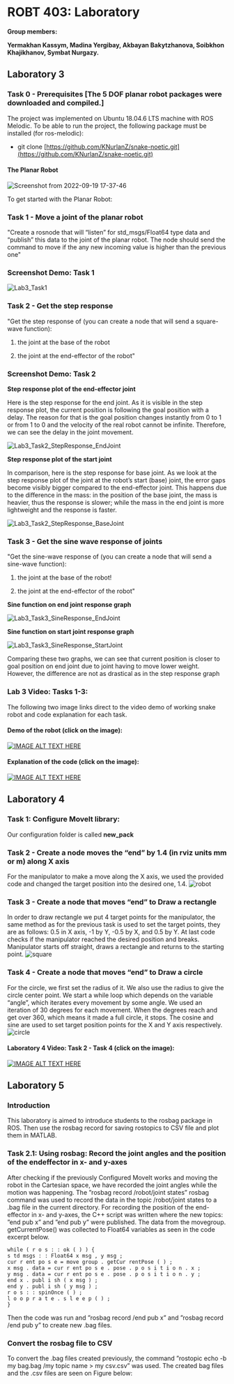# ROBT 403: Laboratory

**Group members:**

**Yermakhan Kassym, Madina Yergibay, Akbayan Bakytzhanova, Soibkhon Khajikhanov, Symbat Nurgazy.**



## Laboratory 3 
### Task 0 - Prerequisites [The 5 DOF planar robot packages were downloaded and compiled.]

The project was implemented on Ubuntu 18.04.6 LTS machine with ROS Melodic. To be able to run the project, the following package must be installed (for ros-melodic):

  - git clone [https://github.com/KNurlanZ/snake-noetic.git](https://github.com/KNurlanZ/snake-noetic.git)

#### The Planar Robot 

![Screenshot from 2022-09-19 17-37-46](https://user-images.githubusercontent.com/38093116/191009069-46c30621-b5c7-406c-ab96-3687db1c58d4.png)

To get started with the Planar Robot: 

### Task 1 - Move a joint of the planar robot
"Create a rosnode that will “listen” for std_msgs/Float64 type data and “publish” this data to the joint of the planar robot. The node should send the command to move if the any new incoming value is higher than the previous one"

### Screenshot Demo: Task 1

![Lab3_Task1](https://user-images.githubusercontent.com/38093116/191019623-1964f711-a30c-46e3-9a59-623d698141a2.png)

### Task 2 - Get the step response
"Get the step response of (you can create a node that will send a square-wave function):

1. the joint at the base of the robot 

2. the joint at the end-effector of the robot"

### Screenshot Demo: Task 2
**Step response plot of the end-effector joint**

Here is the step response for the end joint. As it is visible in the step response plot, the current position is following the goal position with a delay. The reason for that is the goal position changes instantly from 0 to 1 or from 1 to 0 and the velocity of the real robot cannot be infinite. Therefore, we can see the delay in the joint movement. 

![Lab3_Task2_StepResponse_EndJoint](https://user-images.githubusercontent.com/38093116/191019690-93a62df0-6ef9-4f89-9dfa-9886aae017fa.png)

**Step response plot of the start joint**

In comparison, here is the step response for base joint.  As we look at the step response plot of the joint at the robot’s start (base) joint, the error gaps become visibly bigger compared to the end-effector joint. This happens due to the difference in the mass: in the position of the base joint, the mass is heavier, thus the response is slower; while the mass in the end joint is more lightweight and the response is faster. 

![Lab3_Task2_StepResponse_BaseJoint](https://user-images.githubusercontent.com/38093116/191019697-5098343f-fda0-4e75-9db1-c217249b627a.png)



### Task 3 - Get the sine wave response of joints
"Get the sine-wave response of (you can create a node that will send a sine-wave
function):
1. the joint at the base of the robot!

2. the joint at the end-effector of the robot"

**Sine function on end joint response graph**

![Lab3_Task3_SineResponse_EndJoint](https://user-images.githubusercontent.com/38093116/191019723-5ff0b2fe-386e-4862-81f9-b18344b1bb58.png)

**Sine function on start joint response graph**

![Lab3_Task3_SineResponse_StartJoint](https://user-images.githubusercontent.com/38093116/191019731-1d5a340e-ecf4-4176-912b-1479897292d8.png)

Comparing these two graphs, we can see that current position is closer to goal position on end joint due to joint having to move lower weight. However, the difference are not as drastical as in the step response graph

### Lab 3 Video: Tasks 1-3:
  The following two image links direct to the video demo of working snake robot and code explanation for each task.
#### Demo of the robot (click on the image):
[![IMAGE ALT TEXT HERE](https://img.youtube.com/vi/PnbofYthCl8/0.jpg)](https://www.youtube.com/watch?v=PnbofYthCl8)

#### Explanation of the code (click on the image):
[![IMAGE ALT TEXT HERE](https://img.youtube.com/vi/PwkaDWMSovA/0.jpg)](https://www.youtube.com/watch?v=PwkaDWMSovA)


## Laboratory 4 
### Task 1: Configure MoveIt library:

Our configuration folder is called **new_pack**

### Task 2 - Create a node moves the “end” by 1.4 (in rviz units mm or m) along X axis
For the manipulator to make a move along the X axis, we used the provided code and changed the target position into the desired one, 1.4. 
![robot](https://user-images.githubusercontent.com/57484946/194858195-a3206055-a816-4fe2-ba5c-f0144d3adaec.png)

### Task 3 - Create a node that moves “end” to Draw a rectangle
In order to draw rectangle we put 4 target points for the manipulator, the same method as for the previous task is used to set the target points, they are as follows: 0.5 in X axis, -1 by Y, -0.5 by X, and 0.5 by Y. At last code checks if the manipulator reached the desired position and breaks. Manipulator starts off straight, draws a rectangle and returns to the starting point. 
![square](https://user-images.githubusercontent.com/57484946/194858215-c87fc158-ee89-4f8b-8c15-2f23819fce3f.jpg)

### Task 4 - Create a node that moves “end” to Draw a circle
For the circle, we first set the radius of it. We also use the radius to give the circle center point. We start a while loop which depends on the variable “angle”, which iterates every movement by some angle. We used an iteration of 30 degrees for each movement. When the degrees reach and get over 360, which means it made a full circle, it stops. The cosine and sine are used to set target position points for the X and Y axis respectively.   
![circle](https://user-images.githubusercontent.com/57484946/194858220-6c45c1af-c673-4021-ab4a-379c7296d89c.jpg)

#### Laboratory 4 Video: Task 2 - Task 4 (click on the image):
[![IMAGE ALT TEXT HERE](https://img.youtube.com/vi/bATRCBn6058/0.jpg)](https://youtu.be/bATRCBn6058)

## Laboratory 5
### Introduction
This laboratory is aimed to introduce students to the rosbag package in ROS. Then use the rosbag
record for saving rostopics to CSV file and plot them in MATLAB.

### Task 2.1: Using rosbag: Record the joint angles and the position of the endeffector in x- and y-axes
After checking if the previously Configured MoveIt works and moving the robot in the Cartesian
space, we have recorded the joint angles while the motion was happening. The ”rosbag record
/robot/joint states” rosbag command was used to record the data in the topic /robot/joint states
to a .bag file in the current directory.
For recording the position of the end-effector in x- and y-axes, the C++ script was written
where the new topics: ”end pub x” and ”end pub y” were published. The data from the movegroup.
getCurrentPose() was collected to Float64 variables as seen in the code excerpt below.

```
while ( r o s : : ok ( ) ) {
s td msgs : : Float64 x msg , y msg ;
cur r ent po s e = move group . getCur rentPose ( ) ;
x msg . data = cur r ent po s e . pose . p o s i t i o n . x ;
y msg . data = cur r ent po s e . pose . p o s i t i o n . y ;
end x . publ i sh ( x msg ) ;
end y . publ i sh ( y msg ) ;
r o s : : spinOnce ( ) ;
l o o p r a t e . s l e e p ( ) ;
}
```
Then the code was run and ”rosbag record /end pub x” and ”rosbag record /end pub y” to create
new .bag files.

### Convert the rosbag file to CSV

To convert the .bag files created previously, the command ”rostopic echo -b my bag.bag /my topic name > my csv.csv” was used. The created bag files and the .csv files are seen on Figure below:


